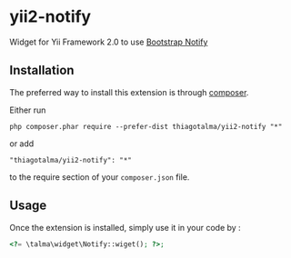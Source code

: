 yii2-notify
===========
Widget for Yii Framework 2.0 to use [Bootstrap Notify](https://github.com/goodybag/bootstrap-notify)

Installation
------------

The preferred way to install this extension is through [composer](http://getcomposer.org/download/).

Either run

```
php composer.phar require --prefer-dist thiagotalma/yii2-notify "*"
```

or add

```
"thiagotalma/yii2-notify": "*"
```

to the require section of your `composer.json` file.


Usage
-----

Once the extension is installed, simply use it in your code by :

```php
<?= \talma\widget\Notify::wiget(); ?>;
```